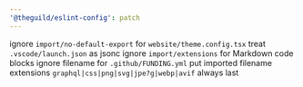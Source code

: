 ```yaml
---
'@theguild/eslint-config': patch
---
```


ignore `import/no-default-export` for `website/theme.config.tsx`
treat `.vscode/launch.json` as jsonc
ignore `import/extensions` for Markdown code blocks
ignore filename for `.github/FUNDING.yml`
put imported filename extensions `graphql|css|png|svg|jpe?g|webp|avif` always last
